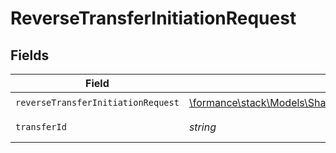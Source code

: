 # ReverseTransferInitiationRequest


## Fields

| Field                                                                                                                     | Type                                                                                                                      | Required                                                                                                                  | Description                                                                                                               | Example                                                                                                                   |
| ------------------------------------------------------------------------------------------------------------------------- | ------------------------------------------------------------------------------------------------------------------------- | ------------------------------------------------------------------------------------------------------------------------- | ------------------------------------------------------------------------------------------------------------------------- | ------------------------------------------------------------------------------------------------------------------------- |
| `reverseTransferInitiationRequest`                                                                                        | [\formance\stack\Models\Shared\ReverseTransferInitiationRequest](../../Models/Shared/ReverseTransferInitiationRequest.md) | :heavy_check_mark:                                                                                                        | N/A                                                                                                                       |                                                                                                                           |
| `transferId`                                                                                                              | *string*                                                                                                                  | :heavy_check_mark:                                                                                                        | The transfer ID.                                                                                                          | XXX                                                                                                                       |